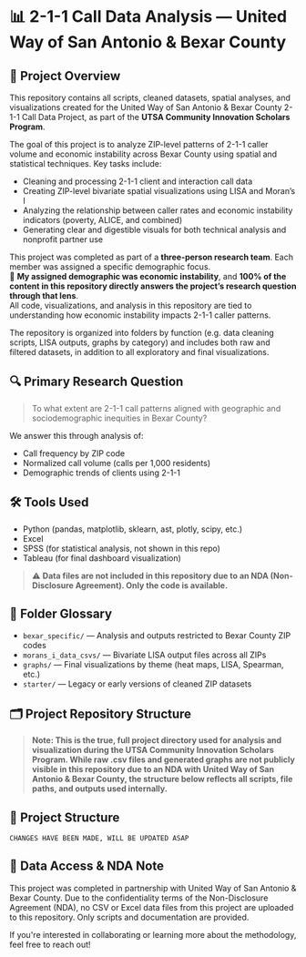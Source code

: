 # 📊 2-1-1 Call Data Analysis — United Way of San Antonio & Bexar County

## 📘 Project Overview  
This repository contains all scripts, cleaned datasets, spatial analyses, and visualizations created for the United Way of San Antonio & Bexar County 2-1-1 Call Data Project, as part of the **UTSA Community Innovation Scholars Program**.

The goal of this project is to analyze ZIP-level patterns of 2-1-1 caller volume and economic instability across Bexar County using spatial and statistical techniques. Key tasks include:

- Cleaning and processing 2-1-1 client and interaction call data  
- Creating ZIP-level bivariate spatial visualizations using LISA and Moran’s I  
- Analyzing the relationship between caller rates and economic instability indicators (poverty, ALICE, and combined)  
- Generating clear and digestible visuals for both technical analysis and nonprofit partner use  

This project was completed as part of a **three-person research team**. Each member was assigned a specific demographic focus.  
💼 **My assigned demographic was economic instability**, and **100% of the content in this repository directly answers the project’s research question through that lens**.  
All code, visualizations, and analysis in this repository are tied to understanding how economic instability impacts 2-1-1 caller patterns.

The repository is organized into folders by function (e.g. data cleaning scripts, LISA outputs, graphs by category) and includes both raw and filtered datasets, in addition to all exploratory and final visualizations.

## 🔍 Primary Research Question

> To what extent are 2-1-1 call patterns aligned with geographic and sociodemographic inequities in Bexar County?

We answer this through analysis of:
- Call frequency by ZIP code
- Normalized call volume (calls per 1,000 residents)
- Demographic trends of clients using 2-1-1

## 🛠️ Tools Used
- Python (pandas, matplotlib, sklearn, ast, plotly, scipy, etc.)
- Excel
- SPSS (for statistical analysis, not shown in this repo)
- Tableau (for final dashboard visualization)

> ⚠️ **Data files are not included in this repository due to an NDA (Non-Disclosure Agreement). Only the code is available.**

## 📁 Folder Glossary

- `bexar_specific/` — Analysis and outputs restricted to Bexar County ZIP codes
- `morans_i_data_csvs/` — Bivariate LISA output files across all ZIPs
- `graphs/` — Final visualizations by theme (heat maps, LISA, Spearman, etc.)
- `starter/` — Legacy or early versions of cleaned ZIP datasets

## 🗂️ Project Repository Structure
> **Note: This is the true, full project directory used for analysis and visualization during the UTSA Community Innovation Scholars Program.
While raw .csv files and generated graphs are not publicly visible in this repository due to an NDA with United Way of San Antonio & Bexar County, the structure below reflects all scripts, file paths, and outputs used internally.**

## 📁 Project Structure

```
CHANGES HAVE BEEN MADE, WILL BE UPDATED ASAP
```



## 🚫 Data Access & NDA Note

This project was completed in partnership with United Way of San Antonio & Bexar County. Due to the confidentiality terms of the Non-Disclosure Agreement (NDA), no CSV or Excel data files from this project are uploaded to this repository. Only scripts and documentation are provided.

If you're interested in collaborating or learning more about the methodology, feel free to reach out!
